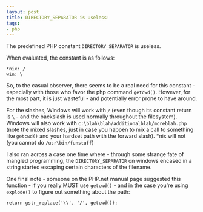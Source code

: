 ```yaml
---
layout: post
title: DIRECTORY_SEPARATOR is Useless!
tags:
- php
---
```

The predefined PHP constant `DIRECTORY_SEPARATOR` is useless.

When evaluated, the constant is as follows:

    *nix: /
    win: \

So, to the casual observer, there seems to be a real need for this constant - especially with those who favor the php command `getcwd()`.  However, for the most part, it is just wasteful - and potentially error prone to have around.

For the slashes, Windows will work with `/` (even though its constant return is `\` - and the backslash is used normally throughout the filesystem).  Windows will also work with `c:\blah\blah/additionalblah/moreblah.php` (note the mixed slashes, just in case you happen to mix a call to something like `getcwd()` and your hardset path with the forward slash).  *nix will not (you cannot do `/usr\bin/funstuff`)

I also ran across a case one time where - through some strange fate of mangled programming, the `DIRECTORY_SEPARATOR` on windows encased in a string started escaping certain characters of the filename.

One final note - someone on the PHP.net manual page suggested this function - if you really MUST use `getcwd()` - and in the case you're using `explode()` to figure out something about the path:

```php?start_inline=1
return gstr_replace('\\', '/', getcwd());
```
